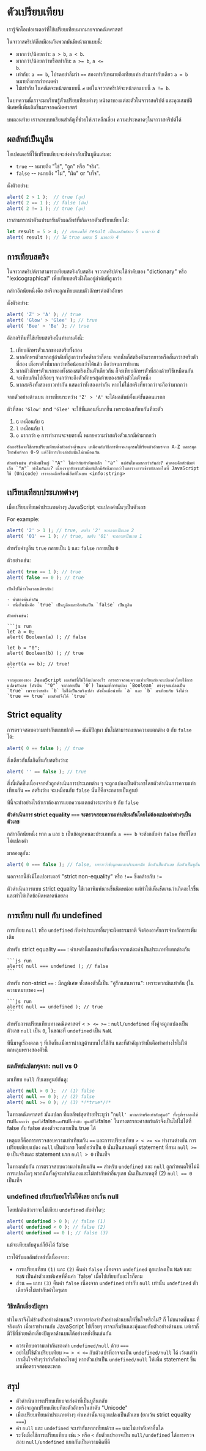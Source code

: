 # ตัวเปรียบเทียบ

เรารู้จักโอเปอเรเตอร์ที่ใช้เปรียบเทียบมากมายจากคณิตศาสตร์

ในจาวาสคริปต์ก็เหมือนกันพวกมันมีหน้าตาแบบนี้:

- มากกว่า/น้อยกว่า: <code>a &gt; b</code>, <code>a &lt; b</code>.
- มากกว่า/น้อยกว่าหรือเท่ากับ: <code>a &gt;= b</code>, <code>a &lt;= b</code>.
- เท่ากับ: `a == b`, โปรดอย่าลืมว่า `==` สองเท่ากับหมายถึงเทียบเท่า ส่วนเท่ากับเดียว `a = b` หมายถึงการกำหนดค่า
- ไม่เท่ากับ ในคณิตจะหน้าตาแบบนี้ <code>&ne;</code> แต่ในจาวาสคริปต์จะหน้าตาแบบนี้ <code>a != b</code>.

ในบทความนี้เราจะมาเรียนรู้ตัวเปรียบเทียบต่างๆ หน้าตาของแต่ละตัวในจาวาสคริปต์ และคุณสมบัติพิเศษที่เพิ่มเติมขึ้นมาจากคณิตศาสตร์

บทตอนท้าย เราจะพบบทเรียนสำคัญที่ช่วยให้เราหลีกเลี่ยง ความประหลาดๆในจาวาสคริปต์ได้

## ผลลัพธ์เป็นบูลีน

โอเปอเตอร์ที่ใช้เปรียบเทียบจะส่งค่ากลับเป็นบูลีนเสมอ:

- `true` -- หมายถึง "ใช่", "ถูก" หรือ "จริง".
- `false` -- หมายถึง "ไม่", "ผิด" or "เท็จ".

ดั่งตัวอย่าง:

```js run
alert( 2 > 1 );  // true (ถูก)
alert( 2 == 1 ); // false (ผิด)
alert( 2 != 1 ); // true (ถูก)
```

เราสามารถนำตัวแปรมารับตัวผลลัพธ์ที่เกิดจากตัวเปรียบเทียบได้:

```js run
let result = 5 > 4; // กำหนดให้ result เป็นผลลัพธ์ของ 5 มากกว่า 4
alert( result ); // ได้ true เพราะ 5 มากกว่า 4
```

## การเทียบสตริง

ในจาวาสคริปต์เราสามารถเทียบสตริงกับสตริง จาวาสคริปต์จะใช้ลำดับของ "dictionary" หรือ "lexicographical" เพื่อเทียบสตริงฝั่งใดอยู่ลำดับที่สูงกว่า

กล่าวอีกนัยหนึ่งคือ สตริงจะถูกเทียบแบบตัวอักษรต่อตัวอักษร

ดั่งตัวอย่าง:

```js run
alert( 'Z' > 'A' ); // true
alert( 'Glow' > 'Glee' ); // true
alert( 'Bee' > 'Be' ); // true
```

อัลกอริทึมที่ใช้เทียบสตริงนั้นทำงานดังนี้:

1. เทียบอักษรตัวแรกของสตริงทั้งสอง
2. หากอักษรตัวแรกอยู่ลำดับที่สูงกว่าหรือต่ำกว่าก็ตาม จากนั่นก็สตริงตัวแรกยาวหรือสั้นกว่าสตริงตัวที่สอง เมื่อหาตัวที่มากกว่าหรือน้อยกว่าได้แล้ว ถือว่าจบการทำงาน
3. หากตัวอักษรตัวแรกของทั้งสองสตริงเป็นตัวเดียวกัน ก็จะเทียบอักษรตัวที่สองด้วยวิธีเหมือนกัน
4. จะเทียบกันไปเรื่อยๆ จนกว่าจะถึงตัวอักษรสุดท้ายของสตริงตัวใดตัวหนึ่ง
5. หากสตริงทั้งสองยาวเท่ากัน แสดงว่าทั้งสองเท่ากัน หากไม่ใช่สตริงที่ยาวกว่าจะถือว่ามากกว่า

จากตัวอย่างด้านบน การเทียบระหว่าง `'Z' > 'A'` จะได้ผลลัพธ์ตั้งแต่ขั้นตอนแรกก

ตัวที่สอง `'Glow'` and `'Glee'` จะใช้ขั้นตอนที่มากขึ้น เพราะต้องเทียบกันทีละตัว

1. `G` เหมือนกับ `G`
2. `l` เหมือนกับ `l`
3. `o` มากกว่า `e` การทำงานจะจบตรงนี้ หมายความว่าสตริงตัวแรกมีค่ามากกว่า

```smart header="ไม่ใช่พจนานุกรมจริง แต่เป็นไปตามลำดับ Unicode"
อัลกอริธึมจะใช้การเปรียบเทียบดั่งตัวอย่างด้านบน เหมือนกับวิธีการที่พจนานุกรมใช้เรียงตัวอักษรจาก A-Z และสมุดโทรศัพท์จาก 0-9 แต่วิธีการเรียงลำดับนั้นไม่เหมือนกัน

ตัวอย่างเช่น ตัวพิมพ์ใหญ่ `"A"` ไม่เท่ากับตัวพิมพ์เล็ก `"a"` แต่อันไหนมากกว่ากันล่ะ? คำตอบคือตัวพิมพ์เล็ก `"a"` ทำไมกันล่ะ? เนื่องจากอักขระตัวพิมพ์เล็กมีดัชนีมากกว่าในตารางการเข้ารหัสภายในที่ JavaScript ใช้ (Unicode) เราจะลงลึกเรื่องนี้อีกทีในบท <info:string>
```

## เปรียบเทียบประเภทต่างๆ

เมื่อเปรียบเทียบค่าประเภทต่างๆ JavaScript จะแปลงค่านั้นๆเป็นตัวเลข

For example:

```js run
alert( '2' > 1 ); // true, สตริง '2' จะกลายเป็นเลข 2
alert( '01' == 1 ); // true, สตริง '01' จะกลายเป็นเลข 1
```

สำหรับค่าบูลีน `true` กลายเป็น `1` และ `false` กลายเป็น `0`

ตัวอย่างเช่น:

```js run
alert( true == 1 ); // true
alert( false == 0 ); // true
```

````smart header="ผลลัพธ์แบบฮาๆ"
เป็นไปได้ว่าในเวลาเดียวกัน:

- ค่าสองค่าเท่ากัน
- หนึ่งในนั้นคือ `true` เป็นบูลีนและอีกอันเป็น `false` เป็นบูลีน

ตัวอย่างเช่น:

```js run
let a = 0;
alert( Boolean(a) ); // false

let b = "0";
alert( Boolean(b) ); // true

alert(a == b); // true!
```

จากมุมมองของ JavaScript ผลลัพธ์นี้ไม่ได้แปลกอะไร การตรวจสอบความเท่าเทียมกันจะแปลงค่าโดยใช้การแปลงตัวเลข (ดังนั้น `"0"` จะกลายเป็น `0`) ในขณะที่การแปลง `Boolean` ตรงๆจะแปลงเป็น `true` เพราะว่าสตริง `b` ไม่ได้เป็นสตริงเปล่า ดังนั้นเมื่อนำทั้ง `a` และ `b` มาเทียบกับ จึงได้ว่า `true == true` ผลลัพธ์จึงได้ `true`
````

## Strict equality

การตรวจสอบความเท่ากันแบบปกติ `==` มันมีปัญหา มันไม่สามารถแยกความแตกต่าง `0` กับ `false` ได้:

```js run
alert( 0 == false ); // true
```

สิ่งเดียวกันนี้เกิดขึ้นกับสตริงว่าง:

```js run
alert( '' == false ); // true
```

สิ่งนี้เกิดขึ้นเนื่องจากตัวถูกดำเนินการประเภทต่าง ๆ จะถูกแปลงเป็นตัวเลขโดยตัวดำเนินการความเท่าเทียมกัน `==` สตริงว่าง จะเหมือนกับ `false` นั่นก็คือจะกลายเป็นศูนย์

ทีนี้จะทำอย่างไรถ้าเราต้องการแยกความแตกต่างระหว่าง `0` กับ `false`

**ตัวดำเนินการ strict equality `===` จะตรวจสอบความเท่าเทียมกันโดยไม่ต้องแปลงค่าต่างๆเป็นตัวเลข**

กล่าวอีกนัยหนึ่ง หาก `a` และ `b` เป็นข้อมูลคนละประเภทกัน `a === b` จะส่งกลับค่า `false` ทันทีโดยไม่แปลงค่า

มาลองดูกัน:

```js run
alert( 0 === false ); // false, เพราะว่าข้อมูลคนละประเภทกัน อีกตัวเป็นตัวเลข อีกตัวเป็นบูลีน
```

นอกจากนี้ยังมีโอเปอเรเตอร์ "strict non-equality" หรือ `!==` ซึ่งคล้ายกับ `!=`

ตัวดำเนินการแบบ strict equality ใช้เวลาพิมพ์นานขึ้นนิดหน่อย แต่ทำให้เห็นชัดเจนว่าเกิดอะไรขึ้น และทำให้เกิดข้อผิดพลาดน้อยลง

## การเทียบ null กับ undefined

การเทียบ `null` หรือ `undefined` กับค่าประเภทอื่นๆจะผิดธรรมชาติ จึงต้องอาศัยการจำหลักการเพิ่มเติม

สำหรับ strict equality `===`
: ค่าเหล่านี้แตกต่างกันเนื่องจากแต่ละค่าเป็นประเภทที่แตกต่างกัน

    ```js run
    alert( null === undefined ); // false
    ```

สำหรับ non-strict `==`
: มีกฎพิเศษ ทั้งสองตัวนี้้เป็น "คู่รักแสนหวาน": เพราะพวกมันเท่ากัน (ในความหมายของ `==`)

    ```js run
    alert( null == undefined ); // true
    ```

สำหรับการเปรียบเทียบทางคณิตศาสตร์ `< > <= >=`
: `null/undefined` ทั้งคู่จะถูกแปลงเป็นตัวเลข `null` เป็น `0`, ในขณะที่ `undefined` เป็น `NaN`.

ทีนี้มาดูเรื่องตลก ๆ ที่เกิดขึ้นเมื่อเรานำกฎด้านบนไปใช้กัน และที่สำคัญกว่านั้นคือทำอย่างไรไม่ให้ตกหลุมพรางสองตัวนี้

### ผลลัพธ์แปลกๆจาก: null vs 0

มาเทียบ `null` กับเลขศูนย์กันดู:

```js run
alert( null > 0 );  // (1) false
alert( null == 0 ); // (2) false
alert( null >= 0 ); // (3) *!*true*/!*
```

ในทางคณิตศาสตร์ มันแปลก ที่ผลลัพธ์สุดท้ายท่ีระบุว่า "`null' มากกว่าหรือเท่ากับศูนย์" ทั้งๆที่เราลองให้ `null` มากกว่า ศูนย์ได้ `false` และ `null` เท่ากับ ศูนย์ก็ได้ `false` ในทางตรรกะศาสตร์แล้วจึงเป็นไปไม่ได้ที่ false กับ false สองตัวจะกลายเป็น true ได้

เหตุผลก็คือการตรวจสอบความเท่าเทียมกัน `==` และการเปรียบเทียบ `> < >= <=` ทำงานต่างกัน การเปรียบเทียบแปลง `null` เป็นตัวเลข โดยถือว่าเป็น `0` นั่นเป็นสาเหตุที่ statement ที่สาม `null >= 0` เป็นจริงและ statement แรก `null > 0` เป็นเท็จ

ในทางกลับกัน การตรวจสอบความเท่าเทียมกัน `==` สำหรับ `undefined` และ `null` ถูกกำหนดให้ไม่มีการแปลงใดๆ พวกมันทั้งคู่จะเท่ากันเองและไม่เท่ากับค่าอื่นๆเลย นั่นเป็นสาเหตุที่ (2) `null == 0` เป็นเท็จ

### undefined เทียบกับอะไรไม่ได้เลย ยกเว้น null

โดยปกติแล้วเราจะไม่เทียบ `undefined` กับค่าใดๆ:

```js run
alert( undefined > 0 ); // false (1)
alert( undefined < 0 ); // false (2)
alert( undefined == 0 ); // false (3)
```

แม้จะเทียบกับศูนย์ก็ยังได้ false

เราได้รับผลลัพธ์เหล่านี้เนื่องจาก:

- การเปรียบเทียบ `(1)` และ `(2)` คืนค่า `false` เนื่องจาก `undefined` ถูกแปลงเป็น `NaN` และ `NaN` เป็นค่าตัวเลขพิเศษที่คืนค่า `false' เมื่อไปเทียบกับอะไรก็ตาม
- ส่วน `==` แบบ `(3)` คืนค่า `false` เนื่องจาก `undefined` เท่ากับ `null` เท่านั้น `undefined` ตัวเดียวจึงไม่เท่ากับค่าใดๆเลย

### วิธีหลีกเลี่ยงปัญหา

ทำไมเราจึงไม่ข้ามตัวอย่างด้านบน? เราควรท่องจำตัวอย่างด้านบนให้ขึ้นใจหรือไม่? ก็ ไม่ขนาดนั้นนะ ที่จริงแล้ว เมื่อเราทำงานกับ JavaScript ไปเรื่อยๆ เราจะเริ่มชินและคุ้นเคยกับตัวอย่างด้านบน แต่เราก็มีวิธีที่ช่วยหลีกเลี่ยงปัญหาด้่านบนได้อย่างหยั่งยืนเช่นกัน

- ควรเทียบความเท่ากันของค่า `undefined/null` ด้วย `===`
- อย่าไปใช้ตัวเปรียบเทียบ `>= > < <=` กับตัวแปรที่อาจจะเป็น `undefined/null` ได้ เว้นแต่ว่าเรามั่นใจจริงๆว่ากำลังทำอะไรอยู่ หากตัวแปรเป็น `undefined/null` ให้เพิ่ม statement ขึ้นมาเพื่อตรวจสอบตะหาก

## สรุป

- ตัวดำเนินการเปรียบเทียบจะส่งค่าที่เป็นบูลีนกลับ
- สตริงจะถูกเปรียบเทียบทีละตัวอักษรในลำดับ "Unicode"
- เมื่อเปรียบเทียบค่าประเภทต่างๆ ค่าเหล่านั้นจะถูกแปลงเป็นตัวเลข (ยกเว้น strict equality `===`)
- ค่า `null` และ `undefined` จะเท่ากันหากเทียบด้วย `==` และไม่เท่ากับค่าอื่นใด
- ระวังเมื่อใช้การเปรียบเทียบ เช่น `>` หรือ `<` กับตัวแปรอาจเป็น `null/undefined` ได้การตรวจสอบ `null/undefined` แยกกันเป็นความคิดที่ดี
